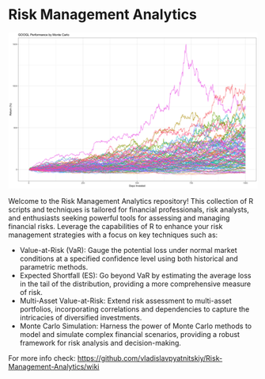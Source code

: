 # Risk Management Analytics

![](https://github.com/vladislavpyatnitskiy/Data-Visualisation-for-finance-in-R/blob/main/Line%20Plot/Monte%20Carlo/Monte%20Plot.jpeg?raw=true)

Welcome to the Risk Management Analytics repository! This collection of R scripts and techniques is tailored for financial professionals, risk analysts, and enthusiasts seeking powerful tools for assessing and managing financial risks. Leverage the capabilities of R to enhance your risk management strategies with a focus on key techniques such as:

* Value-at-Risk (VaR): Gauge the potential loss under normal market conditions at a specified confidence level using both historical and parametric methods.
* Expected Shortfall (ES): Go beyond VaR by estimating the average loss in the tail of the distribution, providing a more comprehensive measure of risk.
* Multi-Asset Value-at-Risk: Extend risk assessment to multi-asset portfolios, incorporating correlations and dependencies to capture the intricacies of diversified investments.
* Monte Carlo Simulation: Harness the power of Monte Carlo methods to model and simulate complex financial scenarios, providing a robust framework for risk analysis and decision-making.

For more info check: https://github.com/vladislavpyatnitskiy/Risk-Management-Analytics/wiki
